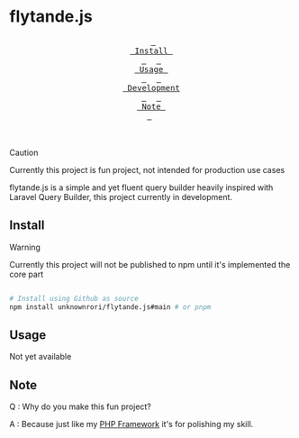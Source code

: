 # flytande.js

<div align = center>

&ensp;[<kbd> <br> Install <br> </kbd>](#install)&ensp;
&ensp;[<kbd> <br> Usage <br> </kbd>](#usage)&ensp;
&ensp;[<kbd> <br> Development <br> </kbd>](#development)&ensp;
&ensp;[<kbd> <br> Note <br> </kbd>](#note)&ensp;
<br><br><br></div>

> [!CAUTION]
> Currently this project is fun project, not intended for production use cases

flytande.js is a simple and yet fluent query builder heavily inspired with Laravel Query Builder, this project currently in development.

## Install

> [!WARNING]
> Currently this project will not be published to npm until it's implemented the core part

```sh

# Install using Github as source
npm install unknownrori/flytande.js#main # or pnpm

```

## Usage

Not yet available

## Note

Q : Why do you make this fun project?

A : Because just like my [PHP Framework](https://github.com/UnknownRori/UnknownRori-PHP) it's for polishing my skill.
